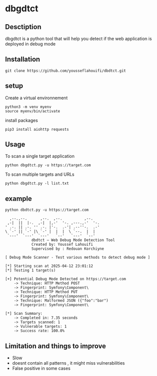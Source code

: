 # dbgdtct

## Desctiption
dbgdtct is a python tool that will help you detect if the web application is deployed in debug mode 

## Installation
```
git clone https://github.com/yousseflahouifi/dbdtct.git
```

## setup
Create a virtual environnement

```
python3 -m venv myenv
source myenv/bin/activate
```

install packages

```
pip3 install aiohttp requests
```

## Usage

To scan a single target application
```
python dbgdtct.py -u https://target.com 
```
To scan multiple targets and URLs
```
python dbgdtct.py -l list.txt
```

## example

```
python dbdtct.py -u https://target.com

  ,--.,--.      ,--.  ,--.          ,--.   
 ,-|  ||  |-.  ,-|  |,-'  '-. ,---.,-'  '-. 
' .-. || .-. '' .-. |'-.  .-'| .--''-.  .-' 
\ `-' || `-' |\ `-' |  |  |  \ `--.  |  |   
 `---'  `---'  `---'   `--'   `---'  `--'   
            dbdtct — Web Debug Mode Detection Tool
            Created by: Youssef Lahouifi
            Supervised by : Redouan Korchiyne
            
[ Debug Mode Scanner - Test various methods to detect debug mode ]

[*] Starting scan at 2025-04-12 23:01:12
[*] Testing 1 target(s)

[+] Potential Debug Mode Detected on https://target.com
    -> Technique: HTTP Method POST
    -> Fingerprint: Symfony\Component\
    -> Technique: HTTP Method PUT
    -> Fingerprint: Symfony\Component\
    -> Technique: Malformed JSON ({"foo":"bar")
    -> Fingerprint: Symfony\Component\

[*] Scan Summary:
    -> Completed in: 7.35 seconds
    -> Targets scanned: 1
    -> Vulnerable targets: 1
    -> Success rate: 100.0%

```

## Limitation and things to improve

- Slow
- doesnt contain all patterns , it might miss vulnerabilities
- False positive in some cases

